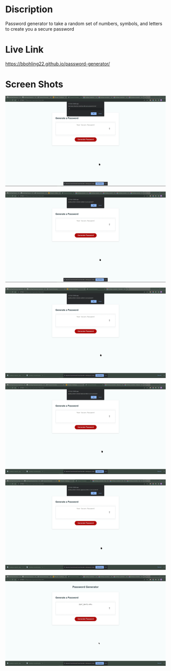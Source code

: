 # Discription
Password generator to take a random set of numbers, symbols, and letters to create you a secure password


# Live Link
https://bbohling22.github.io/password-generator/

# Screen Shots
![Screenshot](./assets/images/Desktop%20screenshot.png)

![Screenshot](./assets/images/Desktop%20screenshot%20(1).png)

![Screenshot](./assets/images/Desktop%20screenshot%20(2).png)

![Screenshot](./assets/images/Desktop%20screenshot%20(3).png)

![Screenshot](./assets/images/Desktop%20screenshot%20(4).png)

![Screenshot](./assets/images/Desktop%20screenshot%20(5).png)